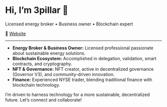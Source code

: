 # Hi, I’m 3pillar 👋

Licensed energy broker • Business owner • Blockchain expert

🔗 [Website](https://3pillar.eth.limo/)

---

- **Energy Broker & Business Owner:** Licensed professional passionate about sustainable energy solutions.
- **Blockchain Ecosystem:** Accomplished in delegation, validation, smart contracts, and cryptography.
- **NFT & Governance:** NFT creator, active in decentralized governance (Governor V3), and community-driven innovation.
- **Finance:** Experienced NYSE trader, blending traditional finance with blockchain technology.

I’m driven to harness technology for a more sustainable, decentralized future. Let’s connect and collaborate!
